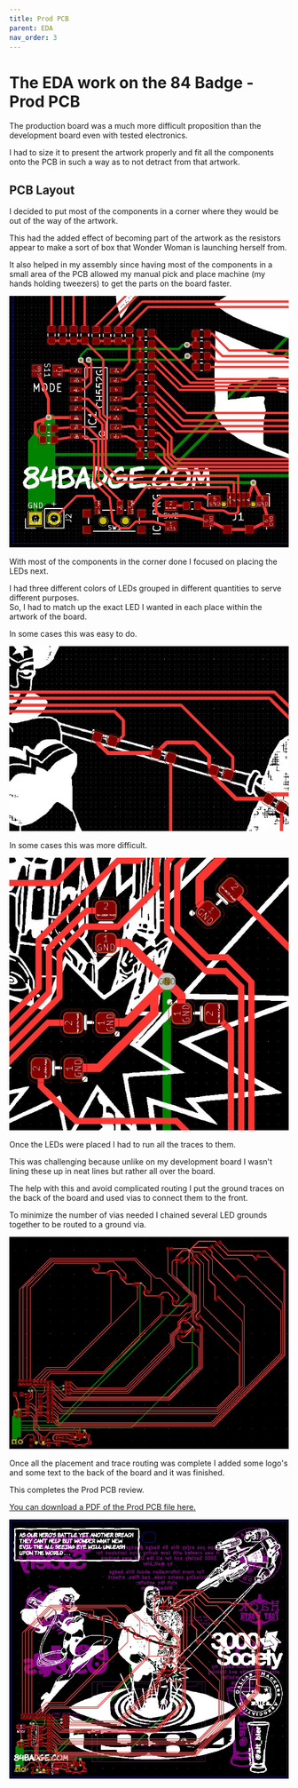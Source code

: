 ```yaml
---
title: Prod PCB
parent: EDA
nav_order: 3
---
```


# The EDA work on the 84 Badge - Prod PCB

The production board was a much more difficult proposition than the development board even with tested electronics.

I had to size it to present the artwork properly and fit all the components onto the PCB in such a way as to not detract from that artwork.

## PCB Layout

I decided to put most of the components in a corner where they would be out of the way of the artwork.

This had the added effect of becoming part of the artwork as the resistors appear to make a sort of box that Wonder Woman is launching herself from.

It also helped in my assembly since having most of the components in a small area of the PCB allowed my manual pick and place machine (my hands holding tweezers) to get the parts on the board faster.

![Prod_PCB1](Prod_PCB1.JPG)

With most of the components in the corner done I focused on placing the LEDs next.

I had three different colors of LEDs grouped in different quantities to serve different purposes.  
So, I had to match up the exact LED I wanted in each place within the artwork of the board.

In some cases this was easy to do.

![Prod_PCB3](Prod_PCB3.JPG)

In some cases this was more difficult.

![Prod_PCB2](Prod_PCB2.JPG)

Once the LEDs were placed I had to run all the traces to them.

This was challenging because unlike on my development board I wasn't lining these up in neat lines but rather all over the board.

The help with this and avoid complicated routing I put the ground traces on the back of the board and used vias to connect them to the front.

To minimize the number of vias needed I chained several LED grounds together to be routed to a ground via.

![Prod_PCB4](Prod_PCB4.JPG)

Once all the placement and trace routing was complete I added some logo's and some text to the back of the board and it was finished.

This completes the Prod PCB review.

[You can download a PDF of the Prod PCB file here.](https://github.com/gowenrw/84_Badge/raw/master/eda/prod/snapshots/84badge_prod_pcb.pdf)

![Prod_PCB5](Prod_PCB5.JPG)
